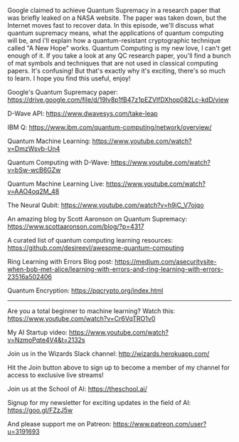 Google claimed to achieve Quantum Supremacy in a research paper that was briefly leaked on a NASA website. The paper was taken down, but the Internet moves fast to recover data. In this episode, we'll discuss what quantum supremacy means, what the applications of quantum computing will be, and i'll explain how a quantum-resistant cryptographic technique called "A New Hope" works. Quantum Computing is my new love, I can't get enough of it. If you take a look at any QC research paper, you'll find a bunch of mat symbols and techniques that are not used in classical computing papers. It's confusing! But that's exactly why it's exciting, there's so much to learn. I hope you find this useful, enjoy! 

Google's Quantum Supremacy paper:
https://drive.google.com/file/d/19lv8p1fB47z1pEZVlfDXhop082Lc-kdD/view

D-Wave API:
https://www.dwavesys.com/take-leap

IBM Q:
https://www.ibm.com/quantum-computing/network/overview/

Quantum Machine Learning:
https://www.youtube.com/watch?v=DmzWsvb-Un4

Quantum Computing with D-Wave:
https://www.youtube.com/watch?v=bSw-wcB6GZw

Quantum Machine Learning Live:
https://www.youtube.com/watch?v=AAO4oq2M_48

The Neural Qubit:
https://www.youtube.com/watch?v=h9jC_V7ojqo

An amazing blog by Scott Aaronson on Quantum Supremacy:
https://www.scottaaronson.com/blog/?p=4317

A curated list of quantum computing learning resources:
https://github.com/desireevl/awesome-quantum-computing

Ring Learning with Errors Blog post:
https://medium.com/asecuritysite-when-bob-met-alice/learning-with-errors-and-ring-learning-with-errors-23516a502406

Quantum Encryption:
https://pqcrypto.org/index.html

--------------------------------------------------------
Are you a total beginner to machine learning? Watch this:
https://www.youtube.com/watch?v=Cr6VqTRO1v0

My AI Startup video:
https://www.youtube.com/watch?v=NzmoPqte4V4&t=2132s

Join us in the Wizards Slack channel:
http://wizards.herokuapp.com/

Hit the Join button above to sign up to become a member of my channel for access to exclusive live streams!

Join us at the School of AI:
https://theschool.ai/

Signup for my newsletter for exciting updates in the field of AI:
https://goo.gl/FZzJ5w

And please support me on Patreon:
https://www.patreon.com/user?u=3191693